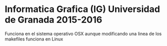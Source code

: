 # Informatica Grafica (IG) Universidad de Granada 2015-2016
Funciona en el sistema operativo OSX aunque modificando una linea de los makefiles funciona en Linux

